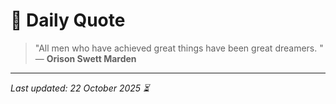 # 📜 Daily Quote

> "All men who have achieved great things have been great dreamers. "  
> — **Orison Swett Marden**

---

_Last updated: 22 October 2025 ⏳_
